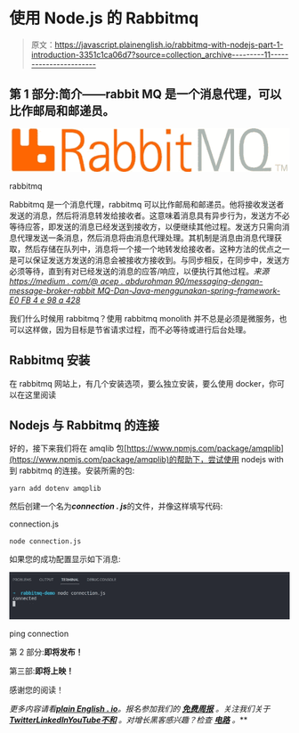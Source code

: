 # 使用 Node.js 的 Rabbitmq

> 原文：<https://javascript.plainenglish.io/rabbitmq-with-nodejs-part-1-introduction-3351c1ca06d7?source=collection_archive---------11----------------------->

## 第 1 部分:简介——rabbit MQ 是一个消息代理，可以比作邮局和邮递员。

![](img/7d0f120608f0dd48eb56f2b46933d871.png)

rabbitmq

Rabbitmq 是一个消息代理，rabbitmq 可以比作邮局和邮递员。他将接收发送者发送的消息，然后将消息转发给接收者。这意味着消息具有异步行为，发送方不必等待应答，即发送的消息已经发送到接收方，以便继续其他过程。发送方只需向消息代理发送一条消息，然后消息将由消息代理处理。其机制是消息由消息代理获取，然后存储在队列中，消息将一个接一个地转发给接收者。这种方法的优点之一是可以保证发送方发送的消息会被接收方接收到。与同步相反，在同步中，发送方必须等待，直到有对已经发送的消息的应答/响应，以便执行其他过程。*来源*[*https://medium . com/@ acep . abdurohman 90/messaging-dengan-message-broker-rabbit MQ-Dan-Java-menggunakan-spring-framework-E0 FB 4 e 98 a 428*](https://medium.com/@acep.abdurohman90/messaging-dengan-message-broker-rabbitmq-dan-java-menggunakan-spring-framework-e0fb4e98a428)

我们什么时候用 rabbitmq？使用 rabbitmq monolith 并不总是必须是微服务，也可以这样做，因为目标是节省请求过程，而不必等待或进行后台处理。

## Rabbitmq 安装

在 rabbitmq 网站上，有几个安装选项，要么独立安装，要么使用 docker，你可以在这里阅读

## Nodejs 与 Rabbitmq 的连接

好的，接下来我们将在 amqlib 包[https://www.npmjs.com/package/amqplib](https://www.npmjs.com/package/amqplib)的帮助下，尝试使用 nodejs with 到 rabbitmq 的连接。安装所需的包:

```
yarn add dotenv amqplib
```

然后创建一个名为***connection . js***的文件，并像这样填写代码:

connection.js

```
node connection.js
```

如果您的成功配置显示如下消息:

![](img/bb7ee9e522573b20deeb39247a636d07.png)

ping connection

第 2 部分:**即将发布！**

第三部:**即将上映！**

感谢您的阅读！

*更多内容请看*[***plain English . io***](https://plainenglish.io/)*。报名参加我们的* [***免费周报***](http://newsletter.plainenglish.io/) *。关注我们关于*[***Twitter***](https://twitter.com/inPlainEngHQ)[***LinkedIn***](https://www.linkedin.com/company/inplainenglish/)*[***YouTube***](https://www.youtube.com/channel/UCtipWUghju290NWcn8jhyAw)*[***不和***](https://discord.gg/GtDtUAvyhW) *。对增长黑客感兴趣？检查* [***电路***](https://circuit.ooo/) *。***